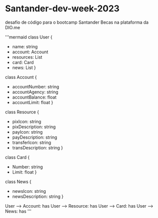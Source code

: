 # Santander-dev-week-2023
desafio de código para o bootcamp Santander Becas na plataforma da DIO.me

'''mermaid
class User {
  - name: string
  - account: Account
  - resources: List<Resource>
  - card: Card
  - news: List<News>
}

class Account {
  - accountNumber: string
  - accountAgency: string
  - accountBalance: float
  - accountLimit: float
}

class Resource {
  - pixIcon: string
  - pixDescription: string
  - payIcon: string
  - payDescription: string
  - transferIcon: string
  - transDescription: string
}

class Card {
  - Number: string
  - Limit: float
}

class News {
  - newsIcon: string
  - newsDescription: string
}

User --> Account: has
User --> Resource: has
User --> Card: has
User --> News: has
'''

